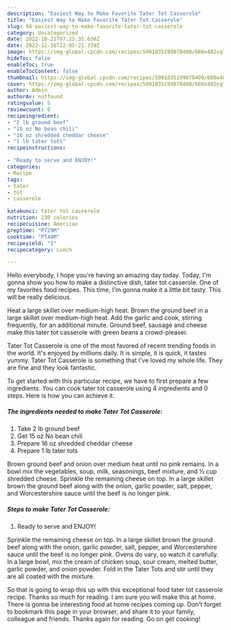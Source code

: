 ```yaml
---
description: "Easiest Way to Make Favorite Tater Tot Casserole"
title: "Easiest Way to Make Favorite Tater Tot Casserole"
slug: 94-easiest-way-to-make-favorite-tater-tot-casserole
category: Uncategorized
date: 2022-10-21T07:25:35.630Z
date: 2022-12-16T22:05:21.339Z
image: https://img-global.cpcdn.com/recipes/5991835199078400/680x482cq70/tater-tot-casserole-recipe-main-photo.jpg
hideToc: false
enableToc: true
enableTocContent: false
thumbnail: https://img-global.cpcdn.com/recipes/5991835199078400/680x482cq70/tater-tot-casserole-recipe-main-photo.jpg
cover: https://img-global.cpcdn.com/recipes/5991835199078400/680x482cq70/tater-tot-casserole-recipe-main-photo.jpg
author: Admin
authorAv: notfound
ratingvalue: 5
reviewcount: 9
recipeingredient:
- "2 lb ground beef"
- "15 oz No bean chili"
- "16 oz shredded cheddar cheese"
- "1 lb tater tots"
recipeinstructions:

- "Ready to serve and ENJOY!"
categories:
- Recipe
tags:
- tater
- tot
- casserole

katakunci: tater tot casserole 
nutrition: 230 calories
recipecuisine: American
preptime: "PT29M"
cooktime: "PT44M"
recipeyield: "1"
recipecategory: Lunch

---
```



Hello everybody, I hope you're having an amazing day today. Today, I'm gonna show you how to make a distinctive dish, tater tot casserole. One of my favorites food recipes. This time, I'm gonna make it a little bit tasty. This will be really delicious.

Heat a large skillet over medium-high heat. Brown the ground beef in a large skillet over medium-high heat. Add the garlic and cook, stirring frequently, for an additional minute. Ground beef, sausage and cheese make this tater tot casserole with green beans a crowd-pleaser.

Tater Tot Casserole is one of the most favored of recent trending foods in the world. It's enjoyed by millions daily. It is simple, it is quick, it tastes yummy. Tater Tot Casserole is something that I've loved my whole life. They are fine and they look fantastic.


To get started with this particular recipe, we have to first prepare a few ingredients. You can cook tater tot casserole using 4 ingredients and 0 steps. Here is how you can achieve it.

<!--inarticleads1-->

##### The ingredients needed to make Tater Tot Casserole:

1. Take 2 lb ground beef
1. Get 15 oz No bean chili
1. Prepare 16 oz shredded cheddar cheese
1. Prepare 1 lb tater tots


Brown ground beef and onion over medium heat until no pink remains. In a bowl mix the vegetables, soup, milk, seasonings, beef mixture, and ½ cup shredded cheese. Sprinkle the remaining cheese on top. In a large skillet brown the ground beef along with the onion, garlic powder, salt, pepper, and Worcestershire sauce until the beef is no longer pink. 

<!--inarticleads2-->

##### Steps to make Tater Tot Casserole:


1. Ready to serve and ENJOY!

Sprinkle the remaining cheese on top. In a large skillet brown the ground beef along with the onion, garlic powder, salt, pepper, and Worcestershire sauce until the beef is no longer pink. Ovens do vary, so watch it carefully. In a large bowl, mix the cream of chicken soup, sour cream, melted butter, garlic powder, and onion powder. Fold in the Tater Tots and stir until they are all coated with the mixture. 

So that is going to wrap this up with this exceptional food tater tot casserole recipe. Thanks so much for reading. I am sure you will make this at home. There is gonna be interesting food at home recipes coming up. Don't forget to bookmark this page in your browser, and share it to your family, colleague and friends. Thanks again for reading. Go on get cooking!

